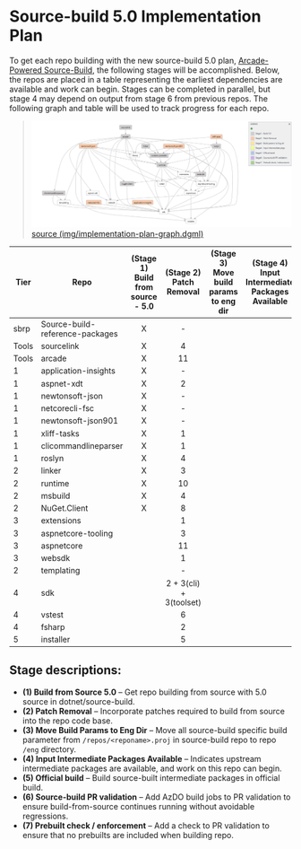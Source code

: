 # Source-build 5.0 Implementation Plan

To get each repo building with the new source-build 5.0 plan, [Arcade-Powered Source-Build](https://github.com/dotnet/source-build/tree/release/3.1/Documentation/planning/arcade-powered-source-build), the following stages will be accomplished.  Below, the repos are placed in a table representing the earliest dependencies are available and work can begin.  Stages can be completed in parallel, but stage 4 may depend on output from stage 6 from previous repos.  The following graph and table will be used to track progress for each repo.

> ![](img/implementation-plan-graph.png)
> [source (img/implementation-plan-graph.dgml)](img/implementation-plan-graph.dgml)

| Tier | Repo | (Stage 1) Build from source - 5.0 | (Stage 2) Patch Removal | (Stage 3) Move build params to eng dir | (Stage 4) Input Intermediate Packages Available | (Stage 5) Official build | (Stage 6) Source-build PR validation | (Stage 7) Prebuilt check / enforcement |
| --- | --- | :---: | :---: | :---: | :---: | :---: | :---: | :---: |
| sbrp | Source-build-reference-packages | X | - | | | | | |
| Tools | sourcelink | X | 4 | | | | | |
| Tools | arcade | X | 11 | | | | | |
| 1 | application-insights | X | - | | | | | |
| 1 | aspnet-xdt | X | 2 | | | | | |
| 1 | newtonsoft-json | X | - | | | | | |
| 1 | netcorecli-fsc | X | - | | | | | |
| 1 | newtonsoft-json901 | X | - | | | | | |
| 1 | xliff-tasks | X | 1 | | | | | |
| 1 | clicommandlineparser | X | 1 | | | | | |
| 1 | roslyn | X | 4 | | | | | |
| 2 | linker | X | 3 | | | | | |
| 2 | runtime | X | 10 | | | | | |
| 2 | msbuild | X | 4 | | | | | |
| 2 | NuGet.Client | X | 8 | | | | | |
| 3 | extensions |  | 1 | | | | | |
| 3 | aspnetcore-tooling |  | 3 | | | | | |
| 3 | aspnetcore |  | 11 | | | | | |
| 3 | websdk |  | 1 | | | | | |
| 2 | templating |  | - | | | | | |
| 4 | sdk |  | 2 + 3(cli) + 3(toolset) | | | | | |
| 4 | vstest |  | 6 | | | | | |
| 4 | fsharp |  | 2 | | | | | |
| 5 | installer |  | 5 | | | | | |

## Stage descriptions:
  - **(1) Build from Source 5.0** – Get repo building from source with 5.0 source in dotnet/source-build.
  - **(2) Patch Removal** – Incorporate patches required to build from source into the repo code base.
  - **(3) Move Build Params to Eng Dir** – Move all source-build specific build parameter from `/repos/<reponame>.proj` in source-build repo to repo `/eng` directory.
  - **(4) Input Intermediate Packages Available** – Indicates upstream intermediate packages are available, and work on this repo can begin.
  - **(5) Official build** – Build source-built intermediate packages in official build.
  - **(6) Source-build PR validation** – Add AzDO build jobs to PR validation to ensure build-from-source continues running without avoidable regressions.
  - **(7) Prebuilt check / enforcement** – Add a check to PR validation to ensure that no prebuilts are included when building repo.
